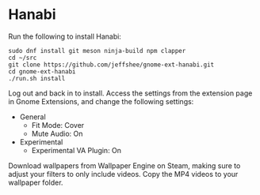 # Hanabi

Run the following to install Hanabi:

```
sudo dnf install git meson ninja-build npm clapper
cd ~/src
git clone https://github.com/jeffshee/gnome-ext-hanabi.git
cd gnome-ext-hanabi
./run.sh install
```

Log out and back in to install. Access the settings from the extension page in Gnome Extensions, and change the following settings:

- General
  - Fit Mode: Cover
  - Mute Audio: On
- Experimental
  - Experimental VA Plugin: On

Download wallpapers from Wallpaper Engine on Steam, making sure to adjust your filters to only include videos. Copy the MP4 videos to your wallpaper folder.
